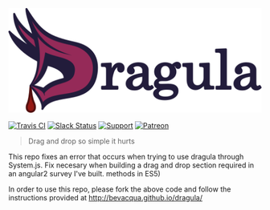 

<p><a href="http://bevacqua.github.io/dragula/"><img src="https://github.com/bevacqua/dragula/raw/master/resources/logo.png" alt="logo.png" style="max-width:100%;"></a></p>

<p><a href="https://travis-ci.org/bevacqua/dragula"><img src="https://camo.githubusercontent.com/37bf767f1454a5bff5d59d743ca2544807061a99/68747470733a2f2f7472617669732d63692e6f72672f62657661637175612f64726167756c612e737667" alt="Travis CI" data-canonical-src="https://travis-ci.org/bevacqua/dragula.svg" style="max-width:100%;"></a> <a href="https://bevacqua.github.io/dragula/"><img src="https://camo.githubusercontent.com/e9b1d5624f7386678d4ba3b442014a0e6ff16392/68747470733a2f2f64726167756c612d736c61636b696e2e6865726f6b756170702e636f6d2f62616467652e737667" alt="Slack Status" data-canonical-src="https://dragula-slackin.herokuapp.com/badge.svg" style="max-width:100%;"></a> <a href="https://supporter.60devs.com/give/f4co3kmopd9mngbzjgn6ymbug"><img src="https://camo.githubusercontent.com/25e4162f3c4256e6946146ba55af1e7dc497f8c3/68747470733a2f2f737570706f727465722e3630646576732e636f6d2f6170692f622f6634636f336b6d6f7064396d6e67627a6a676e36796d627567" alt="Support" data-canonical-src="https://supporter.60devs.com/api/b/f4co3kmopd9mngbzjgn6ymbug" style="max-width:100%;"></a> <a href="https://patreon.com/bevacqua"><img src="https://camo.githubusercontent.com/7b50704158fa715fc55c063130dbdac1a2afa705/68747470733a2f2f7261776769742e636f6d2f62657661637175612f64726167756c612f6d61737465722f7265736f75726365732f70617472656f6e2e737667" alt="Patreon" data-canonical-src="https://rawgit.com/bevacqua/dragula/master/resources/patreon.svg" style="max-width:100%;"></a></p>

<blockquote>
<p>Drag and drop so simple it hurts</p>
</blockquote>

<p>This repo fixes an error that occurs when trying to use dragula through System.js. Fix necesary when building a drag and drop section required in an angular2 survey I've built.</code> methods in ES5)</em></sub></p>

In order to use this repo, please fork the above code and follow the instructions provided at <a href="http://bevacqua.github.io/dragula/">http://bevacqua.github.io/dragula/</a>
